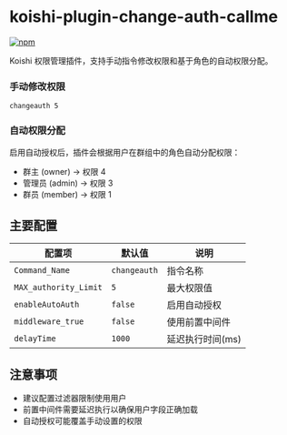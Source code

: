 # koishi-plugin-change-auth-callme

[![npm](https://img.shields.io/npm/v/koishi-plugin-change-auth-callme)](https://www.npmjs.com/package/koishi-plugin-change-auth-callme)

Koishi 权限管理插件，支持手动指令修改权限和基于角色的自动权限分配。



### 手动修改权限
```
changeauth 5
```

### 自动权限分配
启用自动授权后，插件会根据用户在群组中的角色自动分配权限：
- 群主 (owner) → 权限 4
- 管理员 (admin) → 权限 3  
- 群员 (member) → 权限 1

## 主要配置

| 配置项 | 默认值 | 说明 |
|--------|--------|------|
| `Command_Name` | `changeauth` | 指令名称 |
| `MAX_authority_Limit` | `5` | 最大权限值 |
| `enableAutoAuth` | `false` | 启用自动授权 |
| `middleware_true` | `false` | 使用前置中间件 |
| `delayTime` | `1000` | 延迟执行时间(ms) |

## 注意事项

- 建议配置过滤器限制使用用户
- 前置中间件需要延迟执行以确保用户字段正确加载
- 自动授权可能覆盖手动设置的权限

